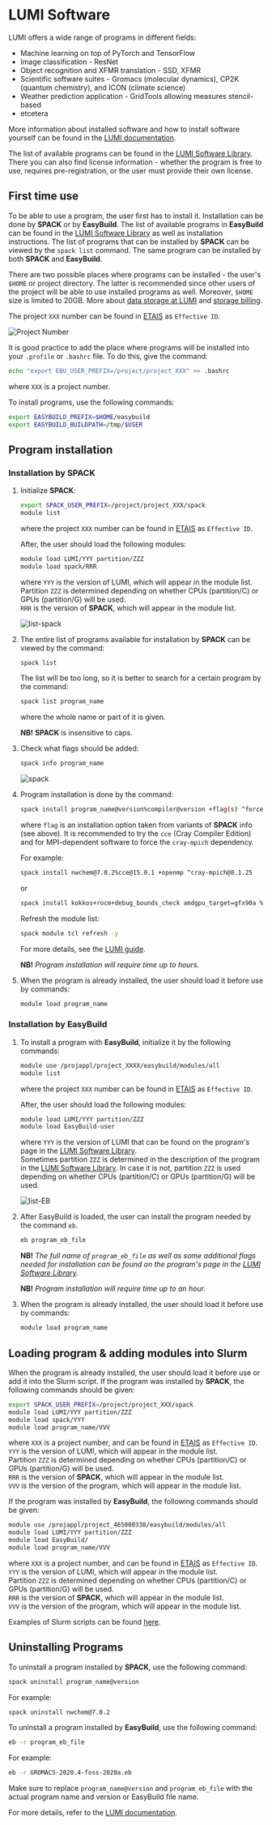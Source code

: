 # LUMI Software

LUMI offers a wide range of programs in different fields:

- Machine learning on top of PyTorch and TensorFlow
- Image classification - ResNet
- Object recognition and XFMR translation - SSD, XFMR
- Scientific software suites - Gromacs (molecular dynamics), CP2K (quantum chemistry), and ICON (climate science)
- Weather prediction application - GridTools allowing measures stencil-based
- etcetera

More information about installed software and how to install software yourself can be found in the [LUMI documentation](https://docs.lumi-supercomputer.eu/software/).

The list of available programs can be found in the [LUMI Software Library](https://lumi-supercomputer.github.io/LUMI-EasyBuild-docs/). There you can also find license information - whether the program is free to use, requires pre-registration, or the user must provide their own license.

## First time use

To be able to use a program, the user first has to install it. Installation can be done by **SPACK** or by **EasyBuild**. The list of available programs in **EasyBuild** can be found in the [LUMI Software Library](https://lumi-supercomputer.github.io/LUMI-EasyBuild-docs/) as well as installation instructions. The list of programs that can be installed by **SPACK** can be viewed by the `spack list` command. The same program can be installed by both **SPACK** and **EasyBuild**.

There are two possible places where programs can be installed - the user's `$HOME` or project directory. The latter is recommended since other users of the project will be able to use installed programs as well. Moreover, `$HOME` size is limited to 20GB. More about [data storage at LUMI](https://docs.lumi-supercomputer.eu/storage/#where-to-store-data) and [storage billing](https://docs.lumi-supercomputer.eu/runjobs/lumi_env/billing/#storage-billing).

The project `XXX` number can be found in [ETAIS](https://etais.ee) as `Effective ID`.

![Project Number](/access/attachments/projectN.png)

It is good practice to add the place where programs will be installed into your `.profile` or `.bashrc` file. To do this, give the command:

```sh
echo "export EBU_USER_PREFIX=/project/project_XXX" >> .bashrc
```

where `XXX` is a project number.

To install programs, use the following commands:

```sh
export EASYBUILD_PREFIX=$HOME/easybuild 
export EASYBUILD_BUILDPATH=/tmp/$USER
```

## Program installation

### Installation by SPACK

1. Initialize **SPACK**:

    ```sh
    export SPACK_USER_PREFIX=/project/project_XXX/spack 
    module list
    ```

    where the project `XXX` number can be found in [ETAIS](https://etais.ee) as `Effective ID`.

    After, the user should load the following modules:

    ```sh
    module load LUMI/YYY partition/ZZZ 
    module load spack/RRR
    ```

    where `YYY` is the version of LUMI, which will appear in the module list.  
    Partition `ZZZ` is determined depending on whether CPUs (partition/C) or GPUs (partition/G) will be used.  
    `RRR` is the version of **SPACK**, which will appear in the module list.

    ![list-spack](/access/attachments/list-spack.png)

2. The entire list of programs available for installation by **SPACK** can be viewed by the command:

    ```sh
    spack list
    ```

    The list will be too long, so it is better to search for a certain program by the command:

    ```sh
    spack list program_name
    ```

    where the whole name or part of it is given.

    **NB!** **SPACK** is insensitive to caps.

3. Check what flags should be added:

    ```sh
    spack info program_name
    ```

    ![spack](/access/attachments/spack.png)

4. Program installation is done by the command:

    ```sh
    spack install program_name@version%compiler@version +flag(s) ^forced_dependencies
    ```

    where `flag` is an installation option taken from variants of **SPACK** info (see above). It is recommended to try the `cce` (Cray Compiler Edition) and for MPI-dependent software to force the `cray-mpich` dependency.

    For example:

    ```sh
    spack install nwchem@7.0.2%cce@15.0.1 +openmp ^cray-mpich@8.1.25
    ```

    or

    ```sh
    spack install kokkos+rocm+debug_bounds_check amdgpu_target=gfx90a %gcc@11.2.0
    ```

    Refresh the module list:

    ```sh
    spack module tcl refresh -y
    ```

    For more details, see the [LUMI guide](https://docs.lumi-supercomputer.eu/software/installing/spack/).

    **NB!** _Program installation will require time up to hours._

5. When the program is already installed, the user should load it before use by commands:

    ```sh
    module load program_name
    ```

### Installation by EasyBuild

1. To install a program with **EasyBuild**, initialize it by the following commands:

    ```sh
    module use /projappl/project_XXXX/easybuild/modules/all
    module list
    ```

    where the project `XXX` number can be found in [ETAIS](https://etais.ee) as `Effective ID`.

    After, the user should load the following modules:

    ```sh
    module load LUMI/YYY partition/ZZZ 
    module load EasyBuild-user
    ```

    where `YYY` is the version of LUMI that can be found on the program's page in the [LUMI Software Library](https://lumi-supercomputer.github.io/LUMI-EasyBuild-docs/).  
    Sometimes partition `ZZZ` is determined in the description of the program in the [LUMI Software Library](https://lumi-supercomputer.github.io/LUMI-EasyBuild-docs/). In case it is not, partition `ZZZ` is used depending on whether CPUs (partition/C) or GPUs (partition/G) will be used.

    ![list-EB](/access/attachments/list-eb.png)

2. After EasyBuild is loaded, the user can install the program needed by the command `eb`.

    ```sh
    eb program_eb_file
    ```

    **NB!** _The full name of `program_eb_file` as well as some additional flags needed for installation can be found on the program's page in the [LUMI Software Library](https://lumi-supercomputer.github.io/LUMI-EasyBuild-docs/)._

    **NB!** _Program installation will require time up to an hour._

3. When the program is already installed, the user should load it before use by commands:

    ```sh
    module load program_name
    ```

## Loading program & adding modules into Slurm

When the program is already installed, the user should load it before use or add it into the Slurm script. If the program was installed by **SPACK**, the following commands should be given:

```sh
export SPACK_USER_PREFIX=/project/project_XXX/spack
module load LUMI/YYY partition/ZZZ 
module load spack/YYY
module load program_name/VVV
```

where `XXX` is a project number, and can be found in [ETAIS](https://etais.ee) as `Effective ID`.  
`YYY` is the version of LUMI, which will appear in the module list.  
Partition `ZZZ` is determined depending on whether CPUs (partition/C) or GPUs (partition/G) will be used.  
`RRR` is the version of **SPACK**, which will appear in the module list.  
`VVV` is the version of the program, which will appear in the module list.

If the program was installed by **EasyBuild**, the following commands should be given:

```sh
module use /projappl/project_465000338/easybuild/modules/all
module load LUMI/YYY partition/ZZZ 
module load EasyBuild/
module load program_name/VVV
```

where `XXX` is a project number, and can be found in [ETAIS](https://etais.ee) as `Effective ID`.  
`YYY` is the version of LUMI, which will appear in the module list.  
Partition `ZZZ` is determined depending on whether CPUs (partition/C) or GPUs (partition/G) will be used.  
`RRR` is the version of **SPACK**, which will appear in the module list.  
`VVV` is the version of the program, which will appear in the module list.

Examples of Slurm scripts can be found [here](https://docs.lumi-supercomputer.eu/runjobs/scheduled-jobs/slurm-quickstart/).

## Uninstalling Programs

To uninstall a program installed by **SPACK**, use the following command:

```sh
spack uninstall program_name@version
```

For example:

```sh
spack uninstall nwchem@7.0.2
```

To uninstall a program installed by **EasyBuild**, use the following command:

```sh
eb -r program_eb_file
```

For example:

```sh
eb -r GROMACS-2020.4-foss-2020a.eb
```

Make sure to replace `program_name@version` and `program_eb_file` with the actual program name and version or EasyBuild file name.

For more details, refer to the [LUMI documentation](https://docs.lumi-supercomputer.eu/software/).
